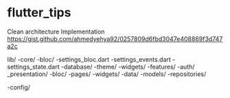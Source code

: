 # flutter_tips

Clean architecture Implementation
https://gist.github.com/ahmedyehya92/0257809d6fbd3047e408869f3d747a2c

lib/
  -core/
    -bloc/
      -settings_bloc.dart
      -settings_events.dart
      -settings_state.dart
    -database/
    -theme/
    -widgets/
  -features/
    -auth/
      _presentation/
        -bloc/
        -pages/
        -widgets/
      -data/
      -models/
      -repositories/
     
  -config/
